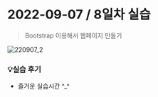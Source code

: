 # 2022-09-07 / 8일차 실습

> Bootstrap 이용해서 웹페이지 만들기



![220907_2](https://user-images.githubusercontent.com/106902415/188909705-a9123570-662d-46d3-b8b3-39e52ba50ba8.gif)



### 💡실습 후기

- 즐거운 실습시간 ^_^